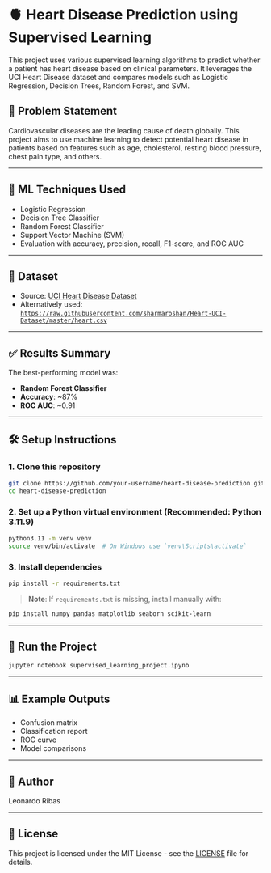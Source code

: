 # 🫀 Heart Disease Prediction using Supervised Learning

This project uses various supervised learning algorithms to predict whether a patient has heart disease based on clinical parameters. It leverages the UCI Heart Disease dataset and compares models such as Logistic Regression, Decision Trees, Random Forest, and SVM.

## 📌 Problem Statement

Cardiovascular diseases are the leading cause of death globally. This project aims to use machine learning to detect potential heart disease in patients based on features such as age, cholesterol, resting blood pressure, chest pain type, and others.

---

## 🧠 ML Techniques Used

- Logistic Regression
- Decision Tree Classifier
- Random Forest Classifier
- Support Vector Machine (SVM)
- Evaluation with accuracy, precision, recall, F1-score, and ROC AUC

---

## 📂 Dataset

- Source: [UCI Heart Disease Dataset](https://www.kaggle.com/datasets/johnsmith88/heart-disease-dataset)
- Alternatively used:  
  [`https://raw.githubusercontent.com/sharmaroshan/Heart-UCI-Dataset/master/heart.csv`](https://raw.githubusercontent.com/sharmaroshan/Heart-UCI-Dataset/master/heart.csv)

---

## ✅ Results Summary

The best-performing model was:
- **Random Forest Classifier**  
- **Accuracy**: ~87%  
- **ROC AUC**: ~0.91

---

## 🛠️ Setup Instructions

### 1. Clone this repository

```bash
git clone https://github.com/your-username/heart-disease-prediction.git
cd heart-disease-prediction
```

### 2. Set up a Python virtual environment (Recommended: Python 3.11.9)

```bash
python3.11 -m venv venv
source venv/bin/activate  # On Windows use `venv\Scripts\activate`
```

### 3. Install dependencies

```bash
pip install -r requirements.txt
```

> **Note**: If `requirements.txt` is missing, install manually with:
```bash
pip install numpy pandas matplotlib seaborn scikit-learn
```

---

## 🚀 Run the Project

```bash
jupyter notebook supervised_learning_project.ipynb
```

---

## 📊 Example Outputs

- Confusion matrix
- Classification report
- ROC curve
- Model comparisons

---

## 📌 Author

Leonardo Ribas

---

## 📝 License

This project is licensed under the MIT License - see the [LICENSE](LICENSE) file for details.
